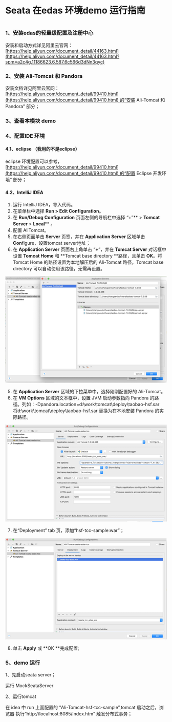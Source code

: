 # Seata 在edas 环境demo 运行指南


<a name="O49u7"></a>
# 
<a name="nMq7w"></a>
### 1、安装edas的轻量级配置及注册中心

安装和启动方式详见阿里云官网：[https://help.aliyun.com/document_detail/44163.html](https://help.aliyun.com/document_detail/44163.html?spm=a2c4g.11186623.6.587.6c566d3dNn3qyc)<br />

<a name="J97zK"></a>
### 2、安装 Ali-Tomcat 和 Pandora

安装文档详见阿里云官网：[https://help.aliyun.com/document_detail/99410.html](https://help.aliyun.com/document_detail/99410.html) 的“安装 Ali-Tomcat 和 Pandora” 部分；

<a name="1Ql3g"></a>
### 3、查看本模块 demo

<a name="px105"></a>
### 4、配置IDE 环境

<a name="Yvcnv"></a>
#### 4.1、eclipse （我用的不是eclipse）

eclipse 环境配置可以参考，[https://help.aliyun.com/document_detail/99410.html](https://help.aliyun.com/document_detail/99410.html) 的“配置 Eclipse 开发环境” 部分；

<a name="0Kd5j"></a>
#### 4.2、IntelliJ IDEA 

1. 运行 IntelliJ IDEA，导入代码。
1. 在菜单栏中选择 ****Run** > **Edit Configuration****。
1. 在 **Run/Debug Configuration** 页面左侧的导航栏中选择 “+”** > **Tomcat Server** > **Local**** 。
1. 配置 AliTomcat。
  1. 在右侧页面单击 **Server** 页签，并在 **Application Server** 区域单击 **Con**figure，设置tomcat server地址；
  1. 在 **Application Server** 页面右上角单击 “**+**”，并在 **Tomcat Server** 对话框中设置 **Tomcat Home** 和 **Tomcat base directory **路径，且单击 **OK**。将 Tomcat Home 的路径设置为本地解压后的 Ali-Tomcat 路径，Tomcat base directory 可以自动使用该路径，无需再设置。

![image.png](./1.png)

5. 在 **Application Server** 区域的下拉菜单中，选择刚刚配置好的 Ali-Tomcat。
5. 在 **VM Options** 区域的文本框中，设置 JVM 启动参数指向 Pandora 的路径。列如：-Dpandora.location=d:\work\tomcat\deploy\taobao-hsf.sar<br />将d:\work\tomcat\deploy\taobao-hsf.sar 替换为在本地安装 Pandora 的实际路径。

![image.png](./2.png)

7. 在“Deployment” tab 页，添加“hsf-tcc-sample:war”；

![image.png](./3.png)

8. 单击 **Apply** 或 **OK **完成配置;

<a name="CI5Gn"></a>
### 5、demo 运行

1、先启动seata server；

运行 MockSeataServer

2、运行tomcat

在 idea 中 run 上面配置的 “Ali-Tomcat-hsf-tcc-sample”,tomcat 启动之后，浏览器 执行“http://localhost:8085/index.htm” 触发分布式事务；





